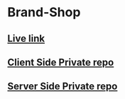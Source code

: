 # Brand-Shop

## [ Live link](https://brand-shop-client-assign-10.web.app)

## [ Client Side Private repo](https://github.com/programming-hero-web-course-4/b8a10-brandshop-client-side-ShahAlammm)

## [ Server Side Private repo](https://github.com/programming-hero-web-course-4/b8a10-brandshop-server-side-ShahAlammm)
